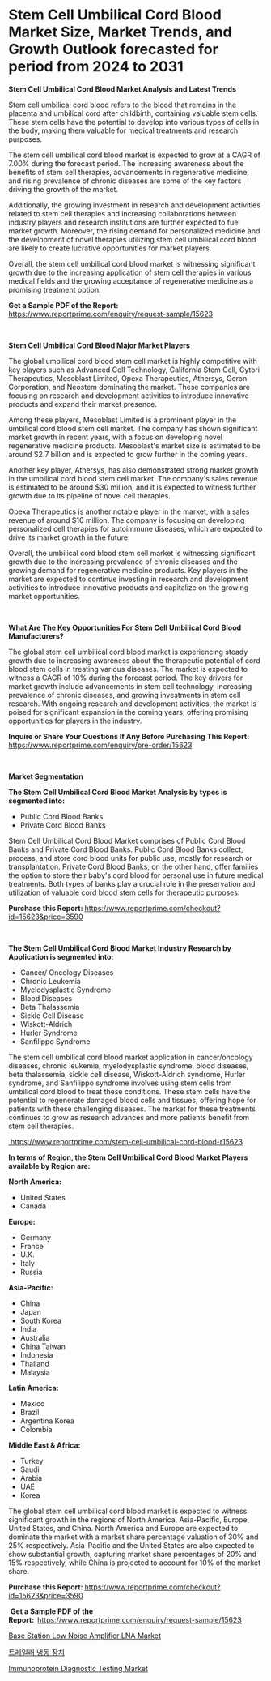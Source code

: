 <p><h1>Stem Cell Umbilical Cord Blood Market Size, Market Trends, and Growth Outlook forecasted for period from 2024 to 2031</h1></p><p><strong>Stem Cell Umbilical Cord Blood Market Analysis and Latest Trends</strong></p>
<p><p>Stem cell umbilical cord blood refers to the blood that remains in the placenta and umbilical cord after childbirth, containing valuable stem cells. These stem cells have the potential to develop into various types of cells in the body, making them valuable for medical treatments and research purposes.</p><p>The stem cell umbilical cord blood market is expected to grow at a CAGR of 7.00% during the forecast period. The increasing awareness about the benefits of stem cell therapies, advancements in regenerative medicine, and rising prevalence of chronic diseases are some of the key factors driving the growth of the market.</p><p>Additionally, the growing investment in research and development activities related to stem cell therapies and increasing collaborations between industry players and research institutions are further expected to fuel market growth. Moreover, the rising demand for personalized medicine and the development of novel therapies utilizing stem cell umbilical cord blood are likely to create lucrative opportunities for market players.</p><p>Overall, the stem cell umbilical cord blood market is witnessing significant growth due to the increasing application of stem cell therapies in various medical fields and the growing acceptance of regenerative medicine as a promising treatment option.</p></p>
<p><strong>Get a Sample PDF of the Report:&nbsp;</strong> <a href="https://www.reportprime.com/enquiry/request-sample/15623">https://www.reportprime.com/enquiry/request-sample/15623</a></p>
<p>&nbsp;</p>
<p><strong>Stem Cell Umbilical Cord Blood Major Market Players</strong></p>
<p><p>The global umbilical cord blood stem cell market is highly competitive with key players such as Advanced Cell Technology, California Stem Cell, Cytori Therapeutics, Mesoblast Limited, Opexa Therapeutics, Athersys, Geron Corporation, and Neostem dominating the market. These companies are focusing on research and development activities to introduce innovative products and expand their market presence.</p><p>Among these players, Mesoblast Limited is a prominent player in the umbilical cord blood stem cell market. The company has shown significant market growth in recent years, with a focus on developing novel regenerative medicine products. Mesoblast's market size is estimated to be around $2.7 billion and is expected to grow further in the coming years.</p><p>Another key player, Athersys, has also demonstrated strong market growth in the umbilical cord blood stem cell market. The company's sales revenue is estimated to be around $30 million, and it is expected to witness further growth due to its pipeline of novel cell therapies.</p><p>Opexa Therapeutics is another notable player in the market, with a sales revenue of around $10 million. The company is focusing on developing personalized cell therapies for autoimmune diseases, which are expected to drive its market growth in the future.</p><p>Overall, the umbilical cord blood stem cell market is witnessing significant growth due to the increasing prevalence of chronic diseases and the growing demand for regenerative medicine products. Key players in the market are expected to continue investing in research and development activities to introduce innovative products and capitalize on the growing market opportunities.</p></p>
<p>&nbsp;</p>
<p><strong>What Are The Key Opportunities For Stem Cell Umbilical Cord Blood Manufacturers?</strong></p>
<p><p>The global stem cell umbilical cord blood market is experiencing steady growth due to increasing awareness about the therapeutic potential of cord blood stem cells in treating various diseases. The market is expected to witness a CAGR of 10% during the forecast period. The key drivers for market growth include advancements in stem cell technology, increasing prevalence of chronic diseases, and growing investments in stem cell research. With ongoing research and development activities, the market is poised for significant expansion in the coming years, offering promising opportunities for players in the industry.</p></p>
<p><strong>Inquire or Share Your Questions If Any Before Purchasing This Report:</strong> <a href="https://www.reportprime.com/enquiry/pre-order/15623">https://www.reportprime.com/enquiry/pre-order/15623</a></p>
<p>&nbsp;</p>
<p><strong>Market Segmentation</strong></p>
<p><strong>The Stem Cell Umbilical Cord Blood Market Analysis by types is segmented into:</strong></p>
<p><ul><li>Public Cord Blood Banks</li><li>Private Cord Blood Banks</li></ul></p>
<p><p>Stem Cell Umbilical Cord Blood Market comprises of Public Cord Blood Banks and Private Cord Blood Banks. Public Cord Blood Banks collect, process, and store cord blood units for public use, mostly for research or transplantation. Private Cord Blood Banks, on the other hand, offer families the option to store their baby's cord blood for personal use in future medical treatments. Both types of banks play a crucial role in the preservation and utilization of valuable cord blood stem cells for therapeutic purposes.</p></p>
<p><strong>Purchase this Report:&nbsp;</strong><a href="https://www.reportprime.com/checkout?id=15623&price=3590">https://www.reportprime.com/checkout?id=15623&price=3590</a></p>
<p>&nbsp;</p>
<p><strong>The Stem Cell Umbilical Cord Blood Market Industry Research by Application is segmented into:</strong></p>
<p><ul><li>Cancer/ Oncology Diseases</li><li>Chronic Leukemia</li><li>Myelodysplastic Syndrome</li><li>Blood Diseases</li><li>Beta Thalassemia</li><li>Sickle Cell Disease</li><li>Wiskott-Aldrich</li><li>Hurler Syndrome</li><li>Sanfilippo Syndrome</li></ul></p>
<p><p>The stem cell umbilical cord blood market application in cancer/oncology diseases, chronic leukemia, myelodysplastic syndrome, blood diseases, beta thalassemia, sickle cell disease, Wiskott-Aldrich syndrome, Hurler syndrome, and Sanfilippo syndrome involves using stem cells from umbilical cord blood to treat these conditions. These stem cells have the potential to regenerate damaged blood cells and tissues, offering hope for patients with these challenging diseases. The market for these treatments continues to grow as research advances and more patients benefit from stem cell therapies.</p></p>
<p><a href="https://www.reportprime.com/stem-cell-umbilical-cord-blood-r15623">&nbsp;https://www.reportprime.com/stem-cell-umbilical-cord-blood-r15623</a></p>
<p><strong>In terms of Region, the Stem Cell Umbilical Cord Blood Market Players available by Region are:</strong></p>
<p>
    <p> <strong> North America: </strong>
        <ul>
            <li>United States</li>
            <li>Canada</li>
        </ul>
        </p> 
    <p> <strong> Europe: </strong>
        <ul>
            <li>Germany</li>
            <li>France</li>
            <li>U.K.</li>
            <li>Italy</li>
            <li>Russia</li>
        </ul>
        </p> 
    <p> <strong> Asia-Pacific: </strong>
        <ul>
            <li>China</li>
            <li>Japan</li>
            <li>South Korea</li>
            <li>India</li>
            <li>Australia</li>
            <li>China Taiwan</li>
            <li>Indonesia</li>
            <li>Thailand</li>
            <li>Malaysia</li>
        </ul>
        </p> 
    <p> <strong> Latin America: </strong>
        <ul>
            <li>Mexico</li>
            <li>Brazil</li>
            <li>Argentina Korea</li>
            <li>Colombia</li>
        </ul>
        </p> 
    <p> <strong> Middle East & Africa: </strong>
        <ul>
            <li>Turkey</li>
            <li>Saudi</li>
            <li>Arabia</li>
            <li>UAE</li>
            <li>Korea</li>
        </ul>
    </p>
    </p>
<p><p>The global stem cell umbilical cord blood market is expected to witness significant growth in the regions of North America, Asia-Pacific, Europe, United States, and China. North America and Europe are expected to dominate the market with a market share percentage valuation of 30% and 25% respectively. Asia-Pacific and the United States are also expected to show substantial growth, capturing market share percentages of 20% and 15% respectively, while China is projected to account for 10% of the market share.</p></p>
<p><strong>Purchase this Report: </strong><a href="https://www.reportprime.com/checkout?id=15623&price=3590">https://www.reportprime.com/checkout?id=15623&price=3590</a></p>
<p>&nbsp;<strong>Get a Sample PDF of the Report:&nbsp;&nbsp;</strong><a href="https://www.reportprime.com/enquiry/request-sample/15623">https://www.reportprime.com/enquiry/request-sample/15623</a></p>
<p><strong></strong></p>
<p><p><a href="https://meowing-canidae-761.notion.site/Base-Station-Low-Noise-Amplifier-LNA-Market-Trends-and-Market-Analysis-forecasted-for-period-2024-20-280bf33702094c00b312020bacf1fa59">Base Station Low Noise Amplifier LNA Market</a></p><p><a href="https://github.com/lzrvbyqzftro57/Market-Research-Report-List-1/blob/main/321107223619.md">트레일러 냉동 장치</a></p><p><a href="https://github.com/RoccoManning/Market-Research-Report-List-4/blob/main/immunoprotein-diagnostic-testing-market.md">Immunoprotein Diagnostic Testing Market</a></p></p>